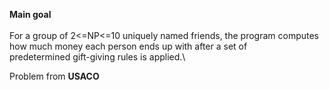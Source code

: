 **Main goal**\
\
For a group of 2<=NP<=10 uniquely named friends, the program computes how much money each person ends up with after a set of \
predetermined gift-giving rules is applied.\

Problem from **USACO**
